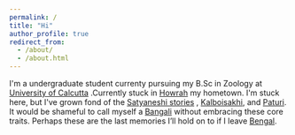 ```yaml
---
permalink: /
title: "Hi"
author_profile: true
redirect_from: 
  - /about/
  - /about.html
---
```


I'm a undergraduate student currenty pursuing my B.Sc in Zoology at [University of Calcutta](https://www.caluniv.ac.in) .Currently stuck in [Howrah](https://maps.app.goo.gl/NKDeQRk3GiiCn18x8) my hometown. I'm stuck here, but I've grown fond of the [Satyaneshi stories](https://en.wikipedia.org/wiki/Satyanweshi_(novel)) , [Kalboisakhi](https://en.wikipedia.org/wiki/Kalbaisakhi), and [Paturi](https://en.wikipedia.org/wiki/Paturi_(Bengali_dish)). It would be shameful to call myself a [Bangali](https://en.wikipedia.org/wiki/Bengalis) without embracing these core traits. Perhaps these are the last memories I’ll hold on to if I leave [Bengal](https://en.wikipedia.org/wiki/West_Bengal).
